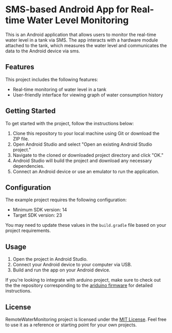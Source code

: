 # SMS-based Android App for Real-time Water Level Monitoring

This is an Android application that allows users to monitor the real-time water level in a tank via SMS. 
The app interacts with a hardware module attached to the tank, which measures the water level and communicates the data to the Android device via sms.


## Features

This project includes the following features:

- Real-time monitoring of water level in a tank
- User-friendly interface for viewing graph of water consumption history

## Getting Started

To get started with the project, follow the instructions below:

1. Clone this repository to your local machine using Git or download the ZIP file.
2. Open Android Studio and select "Open an existing Android Studio project."
3. Navigate to the cloned or downloaded project directory and click "OK."
4. Android Studio will build the project and download any necessary dependencies.
5. Connect an Android device or use an emulator to run the application.

## Configuration

The example project requires the following configuration:

- Minimum SDK version: 14
- Target SDK version: 23

You may need to update these values in the `build.gradle` file based on your project requirements.

## Usage

1. Open the project in Android Studio.
2. Connect your Android device to your computer via USB.
3. Build and run the app on your Android device.
   
If you're looking to integrate with arduino project, make sure to check out the the repository corresponding to the [ariduino firmware](https://github.com/cgardesey/smart_security_firmware) for detailed instructions.

## License

RemoteWaterMonitoring project is licensed under the [MIT License](LICENSE). Feel free to use it as a reference or starting point for your own projects.
